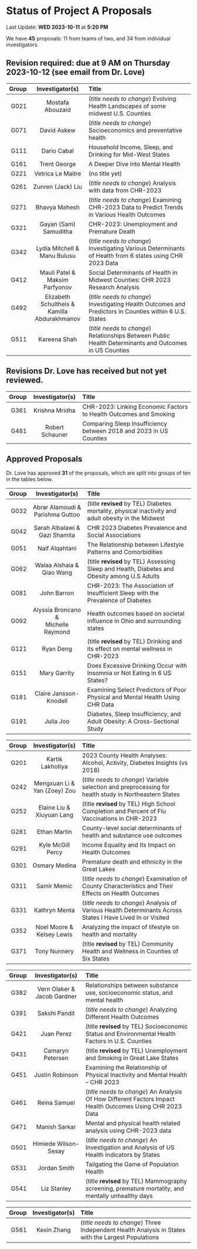 # Status of Project A Proposals

Last Update: **WED 2023-10-11** at **5:20 PM**

We have **45** proposals: 11 from teams of two, and 34 from individual investigators.

## Revision required: due at 9 AM on Thursday 2023-10-12 (see email from Dr. Love)

Group | Investigator(s) | Title 
-----: | :----------------------------: | :-------------------------------------------------------------------------------
G021 | Mostafa Abouzaid | (*title needs to change*) Evolving Health Landscapes of some midwest U.S. Counties
G071 | David Askew | (*title needs to change*) Socioeconomics and preventative health 
G111 | Dario Cabal | Household Income, Sleep, and Drinking for Mid-West States
G161 | Trent George | A Deeper Dive into Mental Health
G221 | Vetrica Le Maitre | (no title yet)
G261 | Zunren (Jack) Liu | (*title needs to change*) Analysis with data from CHR-2023
G271 | Bhavya Mahesh | (*title needs to change*) Examining CHR-2023 Data to Predict Trends in Various Health Outcomes
G321 | Gayan (Sam) Samuditha | CHR-2023: Unemployment and Premature Death
G342 | Lydia Mitchell & <br /> Manu Bulusu | (*title needs to change*) Investigating Various Determinants of Health from 6 states using CHR 2023 Data
G412 | Mauli Patel & <br /> Maksim Parfyonov | Social Determinants of Health in Midwest Counties: CHR 2023 Research Analysis
G492 | Elizabeth Schultheis & <br /> Kamilla Abdurakhmanov | (*title needs to change*) Investigating Health Outcomes and Predictors in Counties within 6 U.S. States
G511 | Kareena Shah | (*title needs to change*) Relationships Between Public Health Determinants and Outcomes in US Counties

## Revisions Dr. Love has received but not yet reviewed.

Group | Investigator(s) | Title 
-----: | :----------------------------: | :-------------------------------------------------------------------------------
G361 | Krishna Mridha | CHR-2023: Linking Economic Factors to Health Outcomes and Smoking
G481 | Robert Schauner | Comparing Sleep Insufficiency between 2018 and 2023 in US Counties

## Approved Proposals

Dr. Love has approved **31** of the proposals, which are split into groups of ten in the tables below.

Group | Investigator(s) | Title 
-----: | :-------------------------------------: | :-----------------------------------------------------------------
G032 | Abrar Alamoudi & <br /> Parishma Guttoo | (title **revised** by TEL) Diabetes mortality, physical inactivity and adult obesity in the Midwest
G042 | Sarah Albalawi & <br /> Gazi Shamita | CHR 2023 Diabetes Prevalence and Social Associations
G051 | Naif Alqahtani | The Relationship between Lifestyle Patterns and Comorbidities
G062 | Walaa Alshaia & <br /> Qiao Wang | (title **revised** by TEL) Assessing Sleep and Health, Diabetes and Obesity among U.S Adults 
G081 | John Barron | CHR-2023: The Association of Insufficient Sleep with the Prevalence of Diabetes
G092 | Alyssia Broncano & <br /> Michelle Raymond | Health outcomes based on societal influence in Ohio and surrounding states
G121 | Ryan Deng | (title **revised** by TEL) Drinking and its effect on mental wellness in CHR-2023
G151 | Mary Garrity | Does Excessive Drinking Occur with Insomnia or Not Eating in 6 US States?
G181 | Claire Jansson-Knodell | Examining Select Predictors of Poor Physical and Mental Health Using CHR Data
G191 | Julia Joo | Diabetes, Sleep Insufficiency, and Adult Obesity: A Cross-Sectional Study

Group | Investigator(s) | Title 
-----: | :-------------------------------------: | :-----------------------------------------------------------------
G201 | Kartik Lakhotiya | 2023 County Health Analyses: Alcohol, Activity, Diabetes Insights (vs 2018)
G242 | Mengxuan Li & <br /> Yan (Zoey) Zou | (*title needs to change*) Variable selection and preprocessing for health study in Northeastern States 
G252 | Elaine Liu & <br /> Xiuyuan Lang | (title **revised** by TEL) High School Completion and Percent of Flu Vaccinations in CHR-2023
G281 | Ethan Martin | County-level social determinants of health and substance use outcomes
G291 | Kyle McGill Percy | Income Equality and Its Impact on Health Outcomes
G301 | Osmary Medina | Premature death and ethnicity in the Great Lakes
G311 | Samir Memic | (*title needs to change*) Examination of County Characteristics and Their Effects on Health Outcomes
G331 | Kathryn Menta | (*title needs to change*) Analysis of Various Health Determinants Across States I Have Lived In or Visited
G352 | Noel Moore & <br /> Kelsey Lewis | Analyzing the impact of lifestyle on health and mortality
G371 | Tony Nunnery | (title **revised** by TEL) Community Health and Wellness in Counties of Six States

Group | Investigator(s) | Title 
-----: | :-------------------------------------: | :-----------------------------------------------------------------
G382 | Vern Olaker & <br /> Jacob Gardner | Relationships between substance use, socioeconomic status, and mental health
G391 | Sakshi Pandit | (*title needs to change*) Analyzing Different Health Outcomes
G421 | Juan Perez | (title **revised** by TEL) Socioeconomic Status and Environmental Health Factors in U.S. Counties
G431 | Camaryn Petersen | (title **revised** by TEL) Unemployment and Smoking in Great Lake States
G451 | Justin Robinson | Examining the Relationship of Physical Inactivity and Mental Health – CHR 2023
G461 | Reina Samuel | (*title needs to change*) An Analysis Of How Different Factors Impact Health Outcomes Using CHR 2023 Data
G471 | Manish Sarkar | Mental and physical health related analysis using CHR-2023 data
G501 | Himiede Wilson-Sesay | (*title needs to change*) An Investigation and Analysis of US Health Indicators by States
G531 | Jordan Smith | Tailgating the Game of Population Health
G541 | Liz Stanley | (title **revised** by TEL) Mammography screening, premature mortality, and mentally unhealthy days

Group | Investigator(s) | Title 
-----: | :-------------------------------------: | :-----------------------------------------------------------------
G561 | Kexin Zhang | (*title needs to change*) Three Independent Health Analysis in States with the Largest Populations

